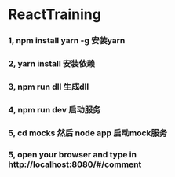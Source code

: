 # ReactTraining

### 1, npm install yarn -g 安装yarn
### 2, yarn install     安装依赖
### 3, npm run dll      生成dll
### 4, npm run dev      启动服务
### 5, cd mocks 然后 node app 启动mock服务
### 5, open your browser and type in http://localhost:8080/#/comment